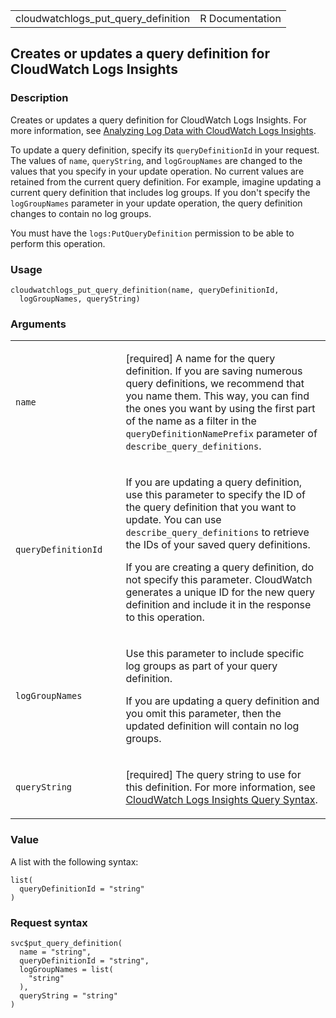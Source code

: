 <table style="width: 100%;">
<tbody>
<tr class="odd">
<td>cloudwatchlogs_put_query_definition</td>
<td style="text-align: right;">R Documentation</td>
</tr>
</tbody>
</table>

## Creates or updates a query definition for CloudWatch Logs Insights

### Description

Creates or updates a query definition for CloudWatch Logs Insights. For
more information, see [Analyzing Log Data with CloudWatch Logs
Insights](https://docs.aws.amazon.com/AmazonCloudWatch/latest/logs/AnalyzingLogData.html).

To update a query definition, specify its `queryDefinitionId` in your
request. The values of `name`, `queryString`, and `logGroupNames` are
changed to the values that you specify in your update operation. No
current values are retained from the current query definition. For
example, imagine updating a current query definition that includes log
groups. If you don't specify the `logGroupNames` parameter in your
update operation, the query definition changes to contain no log groups.

You must have the `logs:PutQueryDefinition` permission to be able to
perform this operation.

### Usage

    cloudwatchlogs_put_query_definition(name, queryDefinitionId,
      logGroupNames, queryString)

### Arguments

<table>
<colgroup>
<col style="width: 35%" />
<col style="width: 65%" />
</colgroup>
<tbody>
<tr class="odd">
<td><code
id="cloudwatchlogs_put_query_definition_:_name">name</code></td>
<td><p>[required] A name for the query definition. If you are saving
numerous query definitions, we recommend that you name them. This way,
you can find the ones you want by using the first part of the name as a
filter in the <code>queryDefinitionNamePrefix</code> parameter of
<code>describe_query_definitions</code>.</p></td>
</tr>
<tr class="even">
<td><code
id="cloudwatchlogs_put_query_definition_:_queryDefinitionId">queryDefinitionId</code></td>
<td><p>If you are updating a query definition, use this parameter to
specify the ID of the query definition that you want to update. You can
use <code>describe_query_definitions</code> to retrieve the IDs of your
saved query definitions.</p>
<p>If you are creating a query definition, do not specify this
parameter. CloudWatch generates a unique ID for the new query definition
and include it in the response to this operation.</p></td>
</tr>
<tr class="odd">
<td><code
id="cloudwatchlogs_put_query_definition_:_logGroupNames">logGroupNames</code></td>
<td><p>Use this parameter to include specific log groups as part of your
query definition.</p>
<p>If you are updating a query definition and you omit this parameter,
then the updated definition will contain no log groups.</p></td>
</tr>
<tr class="even">
<td><code
id="cloudwatchlogs_put_query_definition_:_queryString">queryString</code></td>
<td><p>[required] The query string to use for this definition. For more
information, see <a
href="https://docs.aws.amazon.com/AmazonCloudWatch/latest/logs/CWL_QuerySyntax.html">CloudWatch
Logs Insights Query Syntax</a>.</p></td>
</tr>
</tbody>
</table>

### Value

A list with the following syntax:

    list(
      queryDefinitionId = "string"
    )

### Request syntax

    svc$put_query_definition(
      name = "string",
      queryDefinitionId = "string",
      logGroupNames = list(
        "string"
      ),
      queryString = "string"
    )
